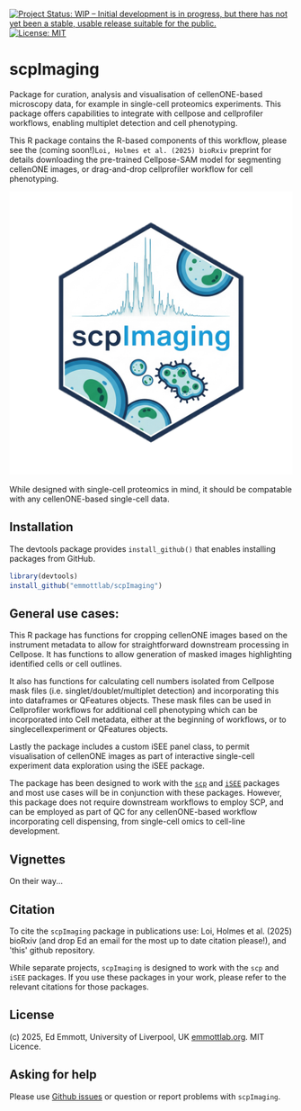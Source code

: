 [![Project Status: WIP – Initial development is in progress, but there has not yet been a stable, usable release suitable for the public.](https://www.repostatus.org/badges/latest/wip.svg)](https://www.repostatus.org/#wip)
[![License: MIT](https://img.shields.io/badge/License-MIT-yellow.svg)](https://opensource.org/licenses/MIT)


# scpImaging
Package for curation, analysis and visualisation of cellenONE-based microscopy data, for example in single-cell proteomics experiments. This package offers capabilities to integrate with cellpose and cellprofiler workflows, enabling multiplet detection and cell phenotyping.

This R package contains the R-based components of this workflow, please see the (coming soon!)`Loi, Holmes et al. (2025) bioRxiv` preprint for details downloading the pre-trained Cellpose-SAM model for segmenting cellenONE images, or drag-and-drop cellprofiler workflow for cell phenotyping.

![scpImaging Hex Sticker](https://github.com/emmottlab/scpImaging/blob/main/sticker/scpImaging_HexSticker.png)

While designed with single-cell proteomics in mind, it should be compatable with any cellenONE-based single-cell data.

## Installation
The devtools package provides `install_github()` that enables installing packages from GitHub.

```r
library(devtools)
install_github("emmottlab/scpImaging")
```

## General use cases:
This R package has functions for cropping cellenONE images based on the instrument metadata to allow for straightforward downstream processing in Cellpose. It has functions to allow generation of masked images highlighting identified cells or cell outlines.

It also has functions for calculating cell numbers isolated from Cellpose mask files (i.e. singlet/doublet/multiplet detection) and incorporating this into dataframes or QFeatures objects. These mask files can be used in Cellprofiler workflows for additional cell phenotyping which can be incorporated into Cell metadata, either at the beginning of workflows, or to singlecellexperiment or QFeatures objects.

Lastly the package includes a custom iSEE panel class, to permit visualisation of cellenONE images as part of interactive single-cell experiment data exploration using the iSEE package.

The package has been designed to work with the [`scp`](https://www.bioconductor.org/packages/release/bioc/html/scp.html) and [`iSEE`](https://bioconductor.org/packages/release/bioc/html/iSEE.html) packages and most use cases will be in conjunction with these packages. However, this package does not require downstream workflows to employ SCP, and can be employed as part of QC for any cellenONE-based workflow incorporating cell dispensing, from single-cell omics to cell-line development. 

## Vignettes
On their way...

## Citation

To cite the `scpImaging` package in publications use:
Loi, Holmes et al. (2025) bioRxiv (and drop Ed an email for the most up to date citation please!), and 'this' github repository.

While separate projects, `scpImaging` is designed to work with the `scp` and `iSEE` packages. If you use these packages in your work, please refer to the relevant citations for those packages.

## License
(c) 2025, Ed Emmott, University of Liverpool, UK [emmottlab.org](https://emmottlab.org). MIT Licence.

## Asking for help
Please use [Github
issues](https://github.com/emmottlab/scpImaging/issues) or
question or report problems with `scpImaging`. 



